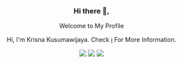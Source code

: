 <div align="center">
<h3>Hi there 👋,</h3>
<p>Welcome to My Profile</p>
<p>Hi, I'm Krisna Kusumawijaya. Check <a href="#">ℹ️</a> For More Information.</p>

[![](https://img.shields.io/badge/-@rief.rosyidi-black?logo=medium&style=flat-square)](https://medium.com/@rief.rosyidi)
[![](https://img.shields.io/badge/-rief014-1fa2f2?logo=twitter&style=flat-square&logoColor=white)](https://twitter.com/Rief014)
[![](https://img.shields.io/badge/-rief_rosyidi-1ba94c?logo=hackerrank&style=flat-square&logoColor=white)](https://www.hackerrank.com/rief_rosyidi)  
</div>
